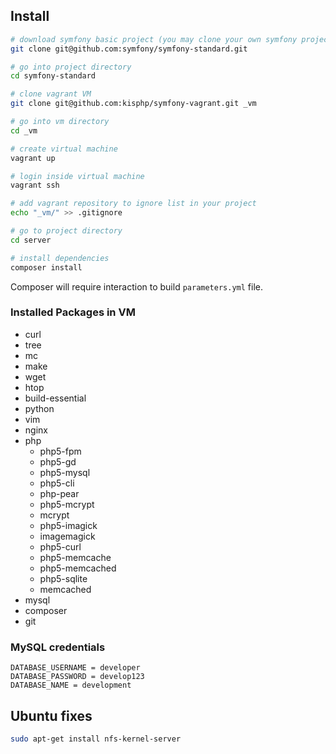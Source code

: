 ## Install

```bash
# download symfony basic project (you may clone your own symfony project)
git clone git@github.com:symfony/symfony-standard.git

# go into project directory
cd symfony-standard

# clone vagrant VM
git clone git@github.com:kisphp/symfony-vagrant.git _vm

# go into vm directory
cd _vm

# create virtual machine
vagrant up

# login inside virtual machine
vagrant ssh

# add vagrant repository to ignore list in your project
echo "_vm/" >> .gitignore 

# go to project directory
cd server

# install dependencies
composer install

```

Composer will require interaction to build `parameters.yml` file.

### Installed Packages in VM

- curl
- tree
- mc
- make
- wget
- htop
- build-essential
- python
- vim
- nginx
- php
    - php5-fpm
    - php5-gd
    - php5-mysql
    - php5-cli
    - php-pear
    - php5-mcrypt
    - mcrypt
    - php5-imagick
    - imagemagick
    - php5-curl
    - php5-memcache
    - php5-memcached
    - php5-sqlite
    - memcached
- mysql
- composer
- git

### MySQL credentials

```
DATABASE_USERNAME = developer
DATABASE_PASSWORD = develop123
DATABASE_NAME = development
```

## Ubuntu fixes
```bash
sudo apt-get install nfs-kernel-server
```




